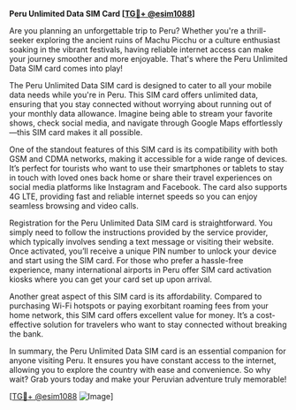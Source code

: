 **Peru Unlimited Data SIM Card [[TG💪+ @esim1088](https://t.me/s/esim1088)]**

Are you planning an unforgettable trip to Peru? Whether you're a thrill-seeker exploring the ancient ruins of Machu Picchu or a culture enthusiast soaking in the vibrant festivals, having reliable internet access can make your journey smoother and more enjoyable. That's where the Peru Unlimited Data SIM card comes into play!

The Peru Unlimited Data SIM card is designed to cater to all your mobile data needs while you're in Peru. This SIM card offers unlimited data, ensuring that you stay connected without worrying about running out of your monthly data allowance. Imagine being able to stream your favorite shows, check social media, and navigate through Google Maps effortlessly—this SIM card makes it all possible.

One of the standout features of this SIM card is its compatibility with both GSM and CDMA networks, making it accessible for a wide range of devices. It’s perfect for tourists who want to use their smartphones or tablets to stay in touch with loved ones back home or share their travel experiences on social media platforms like Instagram and Facebook. The card also supports 4G LTE, providing fast and reliable internet speeds so you can enjoy seamless browsing and video calls.

Registration for the Peru Unlimited Data SIM card is straightforward. You simply need to follow the instructions provided by the service provider, which typically involves sending a text message or visiting their website. Once activated, you’ll receive a unique PIN number to unlock your device and start using the SIM card. For those who prefer a hassle-free experience, many international airports in Peru offer SIM card activation kiosks where you can get your card set up upon arrival.

Another great aspect of this SIM card is its affordability. Compared to purchasing Wi-Fi hotspots or paying exorbitant roaming fees from your home network, this SIM card offers excellent value for money. It’s a cost-effective solution for travelers who want to stay connected without breaking the bank.

In summary, the Peru Unlimited Data SIM card is an essential companion for anyone visiting Peru. It ensures you have constant access to the internet, allowing you to explore the country with ease and convenience. So why wait? Grab yours today and make your Peruvian adventure truly memorable!

[[TG💪+ @esim1088](https://t.me/s/esim1088) ![Image](https://i.postimg.cc/Y0z9fWf4/image.png)]